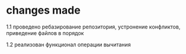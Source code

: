 # changes made

1.1 проведено ребазирование репозитория, устронение конфликтов, приведение файлов в порядок

1.2 реализован функционал операции вычитания